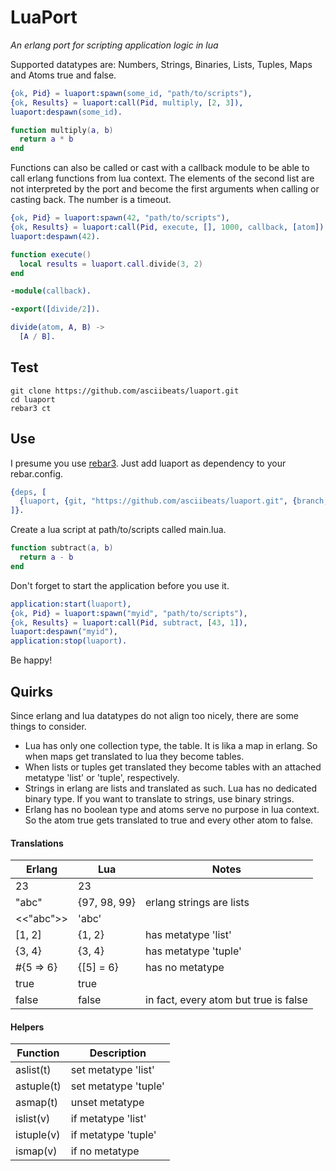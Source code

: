# LuaPort
*An erlang port for scripting application logic in lua*

Supported datatypes are: Numbers, Strings, Binaries, Lists, Tuples, Maps and Atoms true and false.
```erlang
{ok, Pid} = luaport:spawn(some_id, "path/to/scripts"),
{ok, Results} = luaport:call(Pid, multiply, [2, 3]),
luaport:despawn(some_id).
```
```lua
function multiply(a, b)
  return a * b
end
```
Functions can also be called or cast with a callback module to be able to call erlang functions from lua context. The elements of the second list are not interpreted by the port and become the first arguments when calling or casting back. The number is a timeout.
```erlang
{ok, Pid} = luaport:spawn(42, "path/to/scripts"),
{ok, Results} = luaport:call(Pid, execute, [], 1000, callback, [atom]),
luaport:despawn(42).
```
```lua
function execute()
  local results = luaport.call.divide(3, 2)
end
```
```erlang
-module(callback).

-export([divide/2]).

divide(atom, A, B) ->
  [A / B].
```

## Test
```
git clone https://github.com/asciibeats/luaport.git
cd luaport
rebar3 ct
```

## Use
I presume you use [rebar3](https://www.rebar3.org). Just add luaport as dependency to your rebar.config.
```erlang
{deps, [
  {luaport, {git, "https://github.com/asciibeats/luaport.git", {branch, "master"}}}
]}.
```
Create a lua script at path/to/scripts called main.lua.
```lua
function subtract(a, b)
  return a - b
end
```
Don't forget to start the application before you use it.
```erlang
application:start(luaport),
{ok, Pid} = luaport:spawn("myid", "path/to/scripts"),
{ok, Results} = luaport:call(Pid, subtract, [43, 1]),
luaport:despawn("myid"),
application:stop(luaport).
```
Be happy!

## Quirks
Since erlang and lua datatypes do not align too nicely, there are some things to consider.

- Lua has only one collection type, the table. It is lika a map in erlang. So when maps get translated to lua they become tables. 
- When lists or tuples get translated they become tables with an attached metatype 'list' or 'tuple', respectively.
- Strings in erlang are lists and translated as such. Lua has no dedicated binary type. If you want to translate to strings, use binary strings.
- Erlang has no boolean type and atoms serve no purpose in lua context. So the atom true gets translated to true and every other atom to false.

#### Translations
| Erlang | Lua | Notes |
| --- | --- | --- |
| 23 | 23 | |
| "abc" | {97, 98, 99} | erlang strings are lists |
| <<"abc">> | 'abc' | |
| [1, 2] | {1, 2} | has metatype 'list' |
| {3, 4} | {3, 4} | has metatype 'tuple' |
| #{5 => 6} | {[5] = 6} | has no metatype |
| true | true |  |
| false | false | in fact, every atom but true is false |

#### Helpers
| Function | Description |
| --- | --- |
| aslist(t) | set metatype 'list' |
| astuple(t) | set metatype 'tuple' |
| asmap(t) | unset metatype |
| islist(v) | if metatype 'list' |
| istuple(v) | if metatype 'tuple' |
| ismap(v) | if no metatype |
